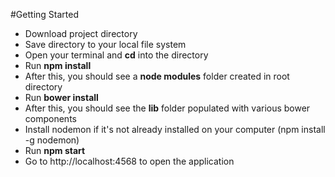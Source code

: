 #Getting Started
- Download project directory
- Save directory to your local file system
- Open your terminal and **cd** into the directory
- Run **npm install**
- After this, you should see a **node modules** folder created in root directory
- Run **bower install**
- After this, you should see the **lib** folder populated with various bower components
- Install nodemon if it's not already installed on your computer (npm install -g nodemon)
- Run **npm start**
- Go to http://localhost:4568 to open the application
